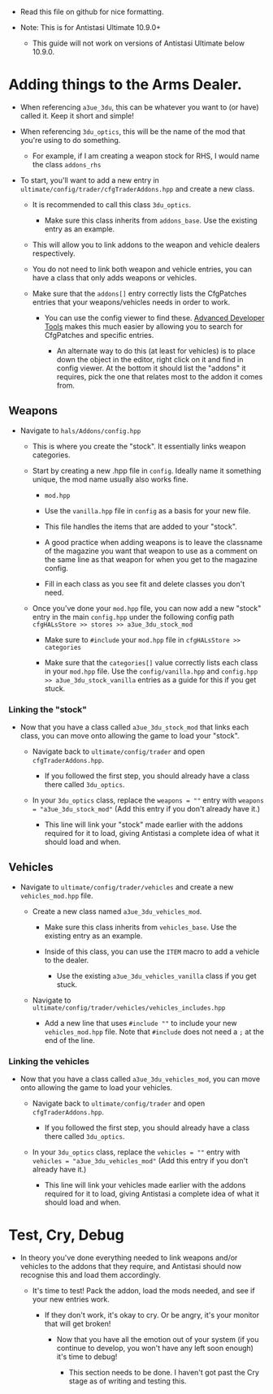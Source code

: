 - Read this file on github for nice formatting.

- Note: This is for Antistasi Ultimate 10.9.0+

    - This guide will not work on versions of Antistasi Ultimate below 10.9.0.
    
# Adding things to the Arms Dealer.

- When referencing `a3ue_3du`, this can be whatever you want to (or have) called it. Keep it short and simple!

- When referencing `3du_optics`, this will be the name of the mod that you're using to do something.

    - For example, if I am creating a weapon stock for RHS, I would name the class `addons_rhs`

- To start, you'll want to add a new entry in `ultimate/config/trader/cfgTraderAddons.hpp` and create a new class.

    - It is recommended to call this class `3du_optics`.

        - Make sure this class inherits from `addons_base`. Use the existing entry as an example.

    - This will allow you to link addons to the weapon and vehicle dealers respectively.

    - You do not need to link both weapon and vehicle entries, you can have a class that only adds weapons or vehicles.

    - Make sure that the `addons[]` entry correctly lists the CfgPatches entries that your weapons/vehicles needs in order to work.

        - You can use the config viewer to find these. [Advanced Developer Tools](https://steamcommunity.com/sharedfiles/filedetails/?id=2369477168) makes this much easier by allowing you to search for CfgPatches and specific entries.

            - An alternate way to do this (at least for vehicles) is to place down the object in the editor, right click on it and find in config viewer. At the bottom it should list the "addons" it requires, pick the one that relates most to the addon it comes from.

## Weapons

- Navigate to `hals/Addons/config.hpp`

    - This is where you create the "stock". It essentially links weapon categories.

    - Start by creating a new .hpp file in `config`. Ideally name it something unique, the mod name usually also works fine.

        - `mod.hpp`

        - Use the `vanilla.hpp` file in `config` as a basis for your new file.

        - This file handles the items that are added to your "stock".

        - A good practice when adding weapons is to leave the classname of the magazine you want that weapon to use as a comment on the same line as that weapon for when you get to the magazine config.

        - Fill in each class as you see fit and delete classes you don't need.

    - Once you've done your `mod.hpp` file, you can now add a new "stock" entry in the main `config.hpp` under the following config path `cfgHALsStore >> stores >> a3ue_3du_stock_mod`

        - Make sure to `#include` your `mod.hpp` file in `cfgHALsStore >> categories`

        - Make sure that the `categories[]` value correctly lists each class in your `mod.hpp` file. Use the `config/vanilla.hpp` and `config.hpp >> a3ue_3du_stock_vanilla` entries as a guide for this if you get stuck.

### Linking the "stock"

- Now that you have a class called `a3ue_3du_stock_mod` that links each class, you can move onto allowing the game to load your "stock".

    - Navigate back to `ultimate/config/trader` and open `cfgTraderAddons.hpp`.

        - If you followed the first step, you should already have a class there called `3du_optics`.

    - In your `3du_optics` class, replace the `weapons = ""` entry with `weapons = "a3ue_3du_stock_mod"` (Add this entry if you don't already have it.)
    
        - This line will link your "stock" made earlier with the addons required for it to load, giving Antistasi a complete idea of what it should load and when.

## Vehicles

- Navigate to `ultimate/config/trader/vehicles` and create a new `vehicles_mod.hpp` file. 

    - Create a new class named `a3ue_3du_vehicles_mod`.

        - Make sure this class inherits from `vehicles_base`. Use the existing entry as an example.

        - Inside of this class, you can use the `ITEM` macro to add a vehicle to the dealer.

            - Use the existing `a3ue_3du_vehicles_vanilla` class if you get stuck.

    - Navigate to `ultimate/config/trader/vehicles/vehicles_includes.hpp`

        - Add a new line that uses `#include ""` to include your new `vehicles_mod.hpp` file. Note that `#include` does not need a `;` at the end of the line.

### Linking the vehicles

- Now that you have a class called `a3ue_3du_vehicles_mod`, you can move onto allowing the game to load your vehicles.

    - Navigate back to `ultimate/config/trader` and open `cfgTraderAddons.hpp`.

        - If you followed the first step, you should already have a class there called `3du_optics`.

    - In your `3du_optics` class, replace the `vehicles = ""` entry with `vehicles = "a3ue_3du_vehicles_mod"` (Add this entry if you don't already have it.)
    
        - This line will link your vehicles made earlier with the addons required for it to load, giving Antistasi a complete idea of what it should load and when.

# Test, Cry, Debug

- In theory you've done everything needed to link weapons and/or vehicles to the addons that they require, and Antistasi should now recognise this and load them accordingly.

    - It's time to test! Pack the addon, load the mods needed, and see if your new entries work.

        - If they don't work, it's okay to cry. Or be angry, it's your monitor that will get broken!

            - Now that you have all the emotion out of your system (if you continue to develop, you won't have any left soon enough) it's time to debug!

                - This section needs to be done. I haven't got past the Cry stage as of writing and testing this.
